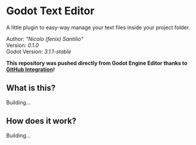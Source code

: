 # Godot Text Editor
A little plugin to easy-way manage your text files inside your project folder.  

Author: *"Nicolo (fenix) Santilio"*  
Version: *0.1.0*  
Godot Version: *3.1.1-stable*  

**This repository was pushed directly from Godot Engine Editor thanks to [GitHub Integration](https://github.com/fenix-hub/godot-engine.github-integration)!**  

## What is this?
Building...  

## How does it work?
Building...  